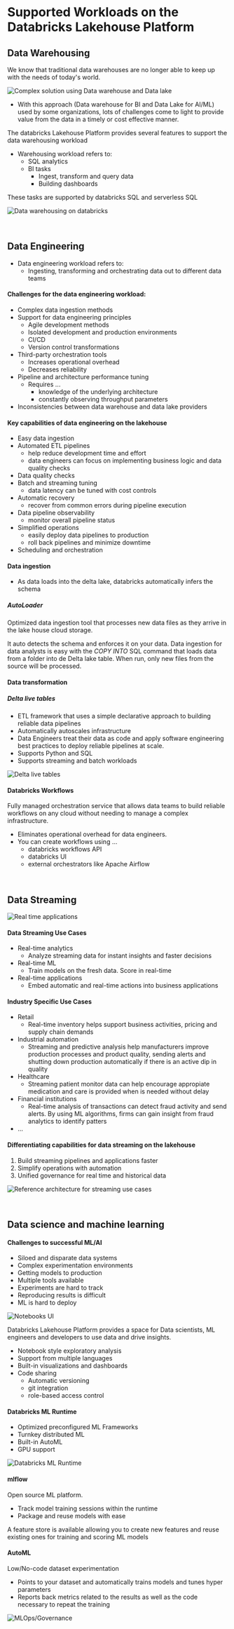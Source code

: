# Supported Workloads on the Databricks Lakehouse Platform

## Data Warehousing

We know that traditional data warehouses are no longer able to keep up with the needs of today's world. 

![Complex solution using Data warehouse and Data lake](img/complex_dataWarehoue_dataLake.PNG)

- With this approach (Data warehouse for BI and Data Lake for AI/ML) used by some organizations, lots of challenges come to light to provide value from the data in a timely or cost effective manner.

The databricks Lakehouse Platform provides several features to support the data warehousing workload
- Warehousing workload refers to:
    - SQL analytics
    - BI tasks
        - Ingest, transform and query data
        - Building dashboards

These tasks are supported by databricks SQL and serverless SQL

![Data warehousing on databricks](img/data_warehousing_on_databricks.PNG)


<br>


## Data Engineering

- Data engineering workload refers to:
    - Ingesting, transforming and orchestrating data out to different data teams
 

#### Challenges for the data engineering workload:
- Complex data ingestion methods
- Support for data engineering principles
    - Agile development methods
    - Isolated development and production environments
    - CI/CD
    - Version control transformations
- Third-party orchestration tools
    - Increases operational overhead
    - Decreases reliability
- Pipeline and architecture performance tuning
    - Requires ...
        - knowledge of the underlying architecture
        - constantly observing throughput parameters
- Inconsistencies between data warehouse and data lake providers

#### Key capabilities of data engineering on the lakehouse
- Easy data ingestion
- Automated ETL pipelines
    - help reduce development time and effort
    - data engineers can focus on implementing business logic and data quality checks
- Data quality checks
- Batch and streaming tuning
    - data latency can be tuned with cost controls
- Automatic recovery
    - recover from common errors during pipeline execution
- Data pipeline observability
    - monitor overall pipeline status
- Simplified operations
    - easily deploy data pipelines to production
    - roll back pipelines and minimize downtime
- Scheduling and orchestration


#### Data ingestion
- As data loads into the delta lake, databricks automatically infers the schema

##### AutoLoader
Optimized data ingestion tool that processes new data files as they arrive in the lake house cloud storage.

It auto detects the schema and enforces it on your data.
Data ingestion for data analysts is easy with the *COPY INTO* SQL command that loads data from a folder into de Delta lake table. When run, only new files from the source will be processed.


#### Data transformation
##### Delta live tables
- ETL framework that uses a simple declarative approach to building reliable data pipelines
- Automatically autoscales infrastructure
- Data Engineers treat their data as code and apply software engineering best practices to deploy reliable pipelines at scale.
- Supports Python and SQL 
- Supports streaming and batch workloads

![Delta live tables](img/dlt.PNG)


#### Databricks Workflows
Fully managed orchestration service that allows data teams to build reliable workflows on any cloud without needing to manage a complex infrastructure. 

- Eliminates operational overhead for data engineers.
- You can create workflows using ...
    - databricks workflows API
    - databricks UI
    - external orchestrators like Apache Airflow 


<br>


## Data Streaming

![Real time applications](img/real_time_applications.PNG)

#### Data Streaming Use Cases
- Real-time analytics
  - Analyze streaming data for instant insights and faster decisions
- Real-time ML
  - Train models on the fresh data. Score in real-time
- Real-time applications
  - Embed automatic and real-time actions into business applications

#### Industry Specific Use Cases
- Retail
  - Real-time inventory helps support business activities, pricing and supply chain demands
- Industrial automation
  - Streaming and predictive analysis help manufacturers improve production processes and product quality, sending alerts and shutting down production automatically if there is an active dip in quality
- Healthcare
  - Streaming patient monitor data can help encourage appropiate medication and care is provided when is needed without delay
- Financial institutions
  - Real-time analysis of transactions can detect fraud activity and send alerts. By using ML algorithms, firms can gain insight from fraud analytics to identify patters
- ...


#### Differentiating capabilities for data streaming on the lakehouse
1. Build streaming pipelines and applications faster
2. Simplify operations with automation
3. Unified governance for real time and historical data

![Reference architecture for streaming use cases](img/reference_architecture_streaming_use_cases.PNG)


<br>


## Data science and machine learning

#### Challenges to successful ML/AI
- Siloed and disparate data systems
- Complex experimentation environments
- Getting models to production
- Multiple tools available
- Experiments are hard to track
- Reproducing results is difficult
- ML is hard to deploy

![Notebooks UI](img/notebooks_data_science.PNG)

Databricks Lakehouse Platform provides a space for Data scientists, ML engineers and developers to use data and drive insights.

- Notebook style exploratory analysis
- Support from multiple languages
- Built-in visualizations and dashboards
- Code sharing
  - Automatic versioning
  - git integration
  - role-based access control

#### Databricks ML Runtime
- Optimized preconfigured ML Frameworks
- Turnkey distributed ML
- Built-in AutoML
- GPU support

![Databricks ML Runtime](img/databricks_ml_runtime.PNG)

#### mlflow
Open source ML platform.
- Track model training sessions within the runtime
- Package and reuse models with ease

A feature store is available allowing you to create new features and reuse existing ones for training and scoring ML models

#### AutoML
Low/No-code dataset experimentation
- Points to your dataset and automatically trains models and tunes hyper parameters
- Reports back metrics related to the results as well as the code necessary to repeat the training 

![MLOps/Governance](img/mlOps_governance.PNG)